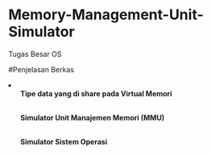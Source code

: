 # Memory-Management-Unit-Simulator
Tugas Besar OS

#Penjelasan Berkas
<li>
  <ul><b>Tipe data yang di share pada Virtual Memori</b></ul><br>
  <ul><b>Simulator Unit Manajemen Memori (MMU)</b></ul><br>
  <ul><b>Simulator Sistem Operasi</b></ul><br>
</li>
